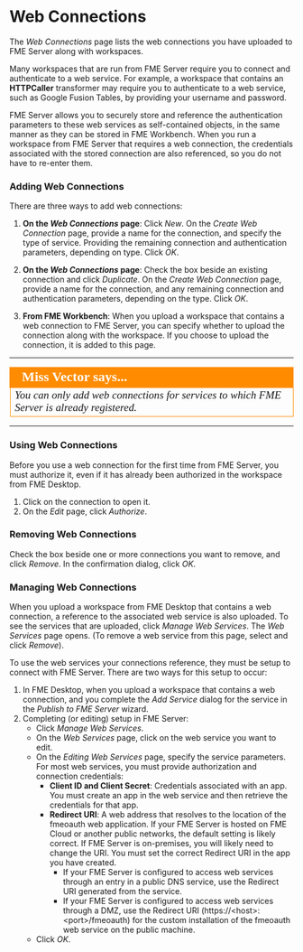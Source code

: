 # Web Connections #

The *Web Connections* page lists the web connections you have uploaded to FME Server along with workspaces.

Many workspaces that are run from FME Server require you to connect and authenticate to a web service. For example, a workspace that contains an **HTTPCaller** transformer may require you to authenticate to a web service, such as Google Fusion Tables, by providing your username and password.

FME Server allows you to securely store and reference the authentication parameters to these web services as self-contained objects, in the same manner as they can be stored in FME Workbench. When you run a workspace from FME Server that requires a web connection, the credentials associated with the stored connection are also referenced, so you do not have to re-enter them.

### Adding Web Connections ###

There are three ways to add web connections:

1. **On the *Web Connections* page**: Click *New*. On the *Create Web Connection* page, provide a name for the connection, and specify the type of service. Providing the remaining connection and authentication parameters, depending on type. Click *OK*.
2. **On the *Web Connections* page**: Check the box beside an existing connection and click *Duplicate*. On the *Create Web Connection* page, provide a name for the connection, and any remaining connection and authentication parameters, depending on the type. Click *OK*.

3. **From FME Workbench**: When you upload a workspace that contains a web connection to FME Server, you can specify whether to upload the connection along with the workspace. If you choose to upload the connection, it is added to this page.

---

<!--miss vector Section--> 

<table style="border-spacing: 0px">
<tr>
<td style="vertical-align:middle;background-color:darkorange;border: 2px solid darkorange">
<i class="fa fa-quote-left fa-lg fa-pull-left fa-fw" style="color:white;padding-right: 12px;vertical-align:text-top"></i>
<span style="color:white;font-size:x-large;font-weight: bold;font-family:serif">Miss Vector says...</span>
</td>
</tr>

<tr>
<td style="border: 1px solid darkorange">
<span style="font-family:serif; font-style:italic; font-size:larger">
You can only add web connections for services to which FME Server is already registered.
</span>
</td>
</tr>
</table>

---

### Using Web Connections ###

Before you use a web connection for the first time from FME Server, you must authorize it, even if it has already been authorized in the workspace from FME Desktop.

1. Click on the connection to open it.
2. On the *Edit* page, click *Authorize*.

### Removing Web Connections ###

Check the box beside one or more connections you want to remove, and click *Remove*. In the confirmation dialog, click *OK*.

### Managing Web Connections ###

When you upload a workspace from FME Desktop that contains a web connection, a reference to the associated web service is also uploaded. To see the services that are uploaded, click *Manage Web Services*. The *Web Services* page opens. (To remove a web service from this page, select and click *Remove*).

To use the web services your connections reference, they must be setup to connect with FME Server. There are two ways for this setup to occur:

1. In FME Desktop, when you upload a workspace that contains a web connection, and you complete the *Add Service* dialog for the service in the *Publish to FME Server* wizard.
2. Completing (or editing) setup in FME Server:
	* Click *Manage Web Services*.
 	* On the *Web Services* page, click on the web service you want to edit.
	* On the *Editing Web Services* page, specify the service parameters. For most web services, you must provide authorization and connection credentials:
		- **Client ID and Client Secret**: Credentials associated with an app. You must create an app in the web service and then retrieve the credentials for that app.
		- **Redirect URI**: A web address that resolves to the location of the fmeoauth web application. If your FME Server is hosted on FME Cloud or another public networks, the default setting is likely correct. If FME Server is on-premises, you will likely need to change the URI. You must set the correct Redirect URI in the app you have created.
			+ If your FME Server is configured to access web services through an entry in a public DNS service, use the Redirect URI generated from the service.
			+ If your FME Server is configured to access web services through a DMZ, use the Redirect URI (https://<host\>:<port\>/fmeoauth) for the custom installation of the fmeoauth web service on the public machine.
	* Click *OK*.